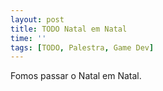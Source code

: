 ```yaml
---
layout: post
title: TODO Natal em Natal
time: ''
tags: [TODO, Palestra, Game Dev]
---
```


Fomos passar o Natal em Natal. 
